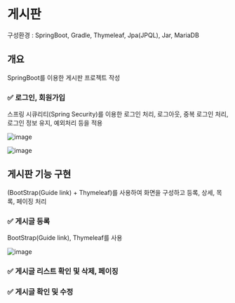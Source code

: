 # 게시판

구성환경 : SpringBoot, Gradle, Thymeleaf, Jpa(JPQL), Jar, MariaDB

## 개요

SpringBoot를 이용한 게시판 프로젝트 작성

### ✅ 로그인, 회원가입

스프링 시큐리티(Spring Security)를 이용한 로그인 처리, 로그아웃, 중복 로그인 처리, 로그인 정보 유지, 예외처리 등을 적용

![image](https://user-images.githubusercontent.com/97299700/235307359-cacc1ee6-3c83-4a0a-800a-2fd720e65549.png)

![image](https://user-images.githubusercontent.com/97299700/235307389-66044c9e-a304-4fd9-885d-ca6050ee0fcf.png)

## 게시판 기능 구현

(BootStrap(Guide link) + Thymeleaf)를 사용하여 화면을 구성하고 등록, 상세, 목록, 페이징 처리

### ✅ 게시글 등록

BootStrap(Guide link), Thymeleaf를 사용

![image](https://user-images.githubusercontent.com/97299700/235301422-2a868122-d43c-42dd-9827-db3ef92b358b.png)

### ✅ 게시글 리스트 확인 및 삭제, 페이징


### ✅ 게시글 확인 및 수정



